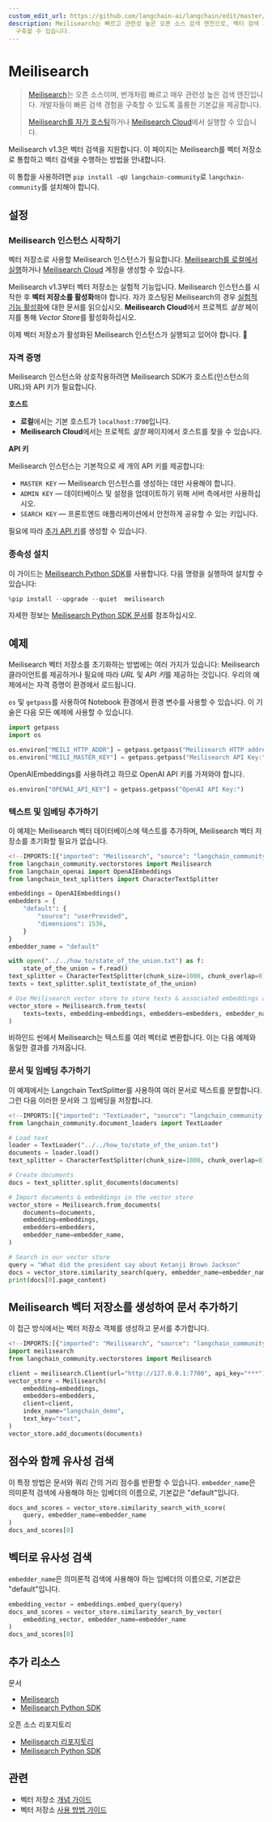 ```yaml
---
custom_edit_url: https://github.com/langchain-ai/langchain/edit/master/docs/docs/integrations/vectorstores/meilisearch.ipynb
description: Meilisearch는 빠르고 관련성 높은 오픈 소스 검색 엔진으로, 벡터 검색 기능을 지원하여 개발자가 손쉽게 검색 경험을
  구축할 수 있습니다.
---
```


# Meilisearch

> [Meilisearch](https://meilisearch.com)는 오픈 소스이며, 번개처럼 빠르고 매우 관련성 높은 검색 엔진입니다. 개발자들이 빠른 검색 경험을 구축할 수 있도록 훌륭한 기본값을 제공합니다. 
> 
> [Meilisearch를 자가 호스팅](https://www.meilisearch.com/docs/learn/getting_started/installation#local-installation)하거나 [Meilisearch Cloud](https://www.meilisearch.com/pricing)에서 실행할 수 있습니다.

Meilisearch v1.3은 벡터 검색을 지원합니다. 이 페이지는 Meilisearch를 벡터 저장소로 통합하고 벡터 검색을 수행하는 방법을 안내합니다.

이 통합을 사용하려면 `pip install -qU langchain-community`로 `langchain-community`를 설치해야 합니다.

## 설정

### Meilisearch 인스턴스 시작하기

벡터 저장소로 사용할 Meilisearch 인스턴스가 필요합니다. [Meilisearch를 로컬에서 실행](https://www.meilisearch.com/docs/learn/getting_started/installation#local-installation)하거나 [Meilisearch Cloud](https://cloud.meilisearch.com/) 계정을 생성할 수 있습니다.

Meilisearch v1.3부터 벡터 저장소는 실험적 기능입니다. Meilisearch 인스턴스를 시작한 후 **벡터 저장소를 활성화**해야 합니다. 자가 호스팅된 Meilisearch의 경우 [실험적 기능 활성화](https://www.meilisearch.com/docs/learn/experimental/overview)에 대한 문서를 읽으십시오. **Meilisearch Cloud**에서 프로젝트 *설정* 페이지를 통해 *Vector Store*를 활성화하십시오.

이제 벡터 저장소가 활성화된 Meilisearch 인스턴스가 실행되고 있어야 합니다. 🎉

### 자격 증명

Meilisearch 인스턴스와 상호작용하려면 Meilisearch SDK가 호스트(인스턴스의 URL)와 API 키가 필요합니다.

**호스트**

- **로컬**에서는 기본 호스트가 `localhost:7700`입니다.
- **Meilisearch Cloud**에서는 프로젝트 *설정* 페이지에서 호스트를 찾을 수 있습니다.

**API 키**

Meilisearch 인스턴스는 기본적으로 세 개의 API 키를 제공합니다: 
- `MASTER KEY` — Meilisearch 인스턴스를 생성하는 데만 사용해야 합니다.
- `ADMIN KEY` — 데이터베이스 및 설정을 업데이트하기 위해 서버 측에서만 사용하십시오.
- `SEARCH KEY` — 프론트엔드 애플리케이션에서 안전하게 공유할 수 있는 키입니다.

필요에 따라 [추가 API 키](https://www.meilisearch.com/docs/learn/security/master_api_keys)를 생성할 수 있습니다.

### 종속성 설치

이 가이드는 [Meilisearch Python SDK](https://github.com/meilisearch/meilisearch-python)를 사용합니다. 다음 명령을 실행하여 설치할 수 있습니다:

```python
%pip install --upgrade --quiet  meilisearch
```


자세한 정보는 [Meilisearch Python SDK 문서](https://meilisearch.github.io/meilisearch-python/)를 참조하십시오.

## 예제

Meilisearch 벡터 저장소를 초기화하는 방법에는 여러 가지가 있습니다: Meilisearch 클라이언트를 제공하거나 필요에 따라 *URL* 및 *API 키*를 제공하는 것입니다. 우리의 예제에서는 자격 증명이 환경에서 로드됩니다.

`os` 및 `getpass`를 사용하여 Notebook 환경에서 환경 변수를 사용할 수 있습니다. 이 기술은 다음 모든 예제에 사용할 수 있습니다.

```python
import getpass
import os

os.environ["MEILI_HTTP_ADDR"] = getpass.getpass("Meilisearch HTTP address and port:")
os.environ["MEILI_MASTER_KEY"] = getpass.getpass("Meilisearch API Key:")
```


OpenAIEmbeddings를 사용하려고 하므로 OpenAI API 키를 가져와야 합니다.

```python
os.environ["OPENAI_API_KEY"] = getpass.getpass("OpenAI API Key:")
```


### 텍스트 및 임베딩 추가하기

이 예제는 Meilisearch 벡터 데이터베이스에 텍스트를 추가하며, Meilisearch 벡터 저장소를 초기화할 필요가 없습니다.

```python
<!--IMPORTS:[{"imported": "Meilisearch", "source": "langchain_community.vectorstores", "docs": "https://api.python.langchain.com/en/latest/vectorstores/langchain_community.vectorstores.meilisearch.Meilisearch.html", "title": "Meilisearch"}, {"imported": "OpenAIEmbeddings", "source": "langchain_openai", "docs": "https://api.python.langchain.com/en/latest/embeddings/langchain_openai.embeddings.base.OpenAIEmbeddings.html", "title": "Meilisearch"}, {"imported": "CharacterTextSplitter", "source": "langchain_text_splitters", "docs": "https://api.python.langchain.com/en/latest/character/langchain_text_splitters.character.CharacterTextSplitter.html", "title": "Meilisearch"}]-->
from langchain_community.vectorstores import Meilisearch
from langchain_openai import OpenAIEmbeddings
from langchain_text_splitters import CharacterTextSplitter

embeddings = OpenAIEmbeddings()
embedders = {
    "default": {
        "source": "userProvided",
        "dimensions": 1536,
    }
}
embedder_name = "default"
```


```python
with open("../../how_to/state_of_the_union.txt") as f:
    state_of_the_union = f.read()
text_splitter = CharacterTextSplitter(chunk_size=1000, chunk_overlap=0)
texts = text_splitter.split_text(state_of_the_union)
```


```python
# Use Meilisearch vector store to store texts & associated embeddings as vector
vector_store = Meilisearch.from_texts(
    texts=texts, embedding=embeddings, embedders=embedders, embedder_name=embedder_name
)
```


비하인드 씬에서 Meilisearch는 텍스트를 여러 벡터로 변환합니다. 이는 다음 예제와 동일한 결과를 가져옵니다.

### 문서 및 임베딩 추가하기

이 예제에서는 Langchain TextSplitter를 사용하여 여러 문서로 텍스트를 분할합니다. 그런 다음 이러한 문서와 그 임베딩을 저장합니다.

```python
<!--IMPORTS:[{"imported": "TextLoader", "source": "langchain_community.document_loaders", "docs": "https://api.python.langchain.com/en/latest/document_loaders/langchain_community.document_loaders.text.TextLoader.html", "title": "Meilisearch"}]-->
from langchain_community.document_loaders import TextLoader

# Load text
loader = TextLoader("../../how_to/state_of_the_union.txt")
documents = loader.load()
text_splitter = CharacterTextSplitter(chunk_size=1000, chunk_overlap=0)

# Create documents
docs = text_splitter.split_documents(documents)

# Import documents & embeddings in the vector store
vector_store = Meilisearch.from_documents(
    documents=documents,
    embedding=embeddings,
    embedders=embedders,
    embedder_name=embedder_name,
)

# Search in our vector store
query = "What did the president say about Ketanji Brown Jackson"
docs = vector_store.similarity_search(query, embedder_name=embedder_name)
print(docs[0].page_content)
```


## Meilisearch 벡터 저장소를 생성하여 문서 추가하기

이 접근 방식에서는 벡터 저장소 객체를 생성하고 문서를 추가합니다.

```python
<!--IMPORTS:[{"imported": "Meilisearch", "source": "langchain_community.vectorstores", "docs": "https://api.python.langchain.com/en/latest/vectorstores/langchain_community.vectorstores.meilisearch.Meilisearch.html", "title": "Meilisearch"}]-->
import meilisearch
from langchain_community.vectorstores import Meilisearch

client = meilisearch.Client(url="http://127.0.0.1:7700", api_key="***")
vector_store = Meilisearch(
    embedding=embeddings,
    embedders=embedders,
    client=client,
    index_name="langchain_demo",
    text_key="text",
)
vector_store.add_documents(documents)
```


## 점수와 함께 유사성 검색

이 특정 방법은 문서와 쿼리 간의 거리 점수를 반환할 수 있습니다. `embedder_name`은 의미론적 검색에 사용해야 하는 임베더의 이름으로, 기본값은 "default"입니다.

```python
docs_and_scores = vector_store.similarity_search_with_score(
    query, embedder_name=embedder_name
)
docs_and_scores[0]
```


## 벡터로 유사성 검색
`embedder_name`은 의미론적 검색에 사용해야 하는 임베더의 이름으로, 기본값은 "default"입니다.

```python
embedding_vector = embeddings.embed_query(query)
docs_and_scores = vector_store.similarity_search_by_vector(
    embedding_vector, embedder_name=embedder_name
)
docs_and_scores[0]
```


## 추가 리소스

문서
- [Meilisearch](https://www.meilisearch.com/docs/)
- [Meilisearch Python SDK](https://python-sdk.meilisearch.com)

오픈 소스 리포지토리
- [Meilisearch 리포지토리](https://github.com/meilisearch/meilisearch)
- [Meilisearch Python SDK](https://github.com/meilisearch/meilisearch-python)

## 관련

- 벡터 저장소 [개념 가이드](/docs/concepts/#vector-stores)
- 벡터 저장소 [사용 방법 가이드](/docs/how_to/#vector-stores)